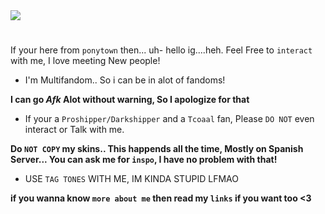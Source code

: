 <img src="https://i.pinimg.com/564x/7c/73/eb/7c73ebf98d62492d22397cc5521907c4.jpg" width="" height="" />  

# 

If your here from `ponytown` then... uh- hello ig....heh. 
Feel Free to `interact` with me, I love meeting New people!

 - I'm Multifandom.. So i can be in alot of fandoms!

 **I  can go *Afk* Alot without warning, So I apologize for that**

- If your a `Proshipper/Darkshipper` and a `Tcoaal` fan, Please `DO NOT` even interact or Talk with me.

**Do `NOT COPY` my skins.. This happends all the time, Mostly on Spanish Server...
You can ask me for `inspo`, I have no problem with that!**

- USE `TAG TONES` WITH ME, IM KINDA STUPID LFMAO 

**if you wanna know `more about me`
then read my `links` if you want too <3**

#




